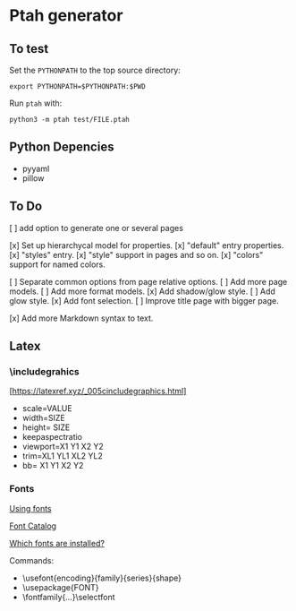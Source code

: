 # Ptah generator

## To test

Set the `PYTHONPATH` to the top source directory:

	export PYTHONPATH=$PYTHONPATH:$PWD

Run `ptah` with:

	python3 -m ptah test/FILE.ptah


## Python Depencies

* pyyaml
* pillow

## To Do

[ ] add option to generate one or several pages

[x] Set up hierarchycal model for properties.
[x] "default" entry properties.
[x] "styles" entry.
[x] "style" support in pages and so on.
[x] "colors" support for named colors.

[ ] Separate common options from page relative options.
[ ] Add more page models.
[ ] Add more format models.
[x] Add shadow/glow style.
[ ] Add glow style.
[x] Add font selection.
[ ] Improve title page with bigger page.

[x] Add more Markdown syntax to text.


## Latex

### \includegrahics

[https://latexref.xyz/_005cincludegraphics.html]

* scale=VALUE
* width=SIZE
* height= SIZE
* keepaspectratio
* viewport=X1 Y1 X2 Y2
* trim=XL1 YL1 XL2 YL2
* bb= X1 Y1 X2 Y2

### Fonts

[Using fonts](https://tex.stackexchange.com/questions/25249/how-do-i-use-a-particular-font-for-a-small-section-of-text-in-my-document)

[Font Catalog](https://tug.org/FontCatalogue/)

[Which fonts are installed?](https://tex.stackexchange.com/questions/2305/what-fonts-are-installed-on-my-box/2308#2308)

Commands:
* \usefont{encoding}{family}{series}{shape}
* \usepackage{FONT}
* \fontfamily{...}\selectfont
